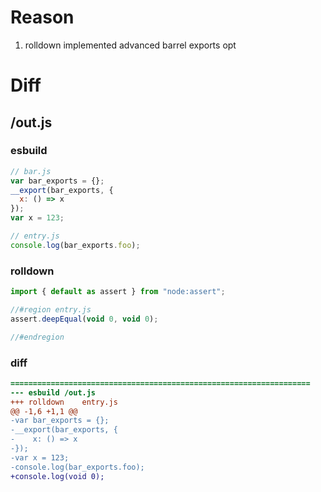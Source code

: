 # Reason
1. rolldown implemented advanced barrel exports opt
# Diff
## /out.js
### esbuild
```js
// bar.js
var bar_exports = {};
__export(bar_exports, {
  x: () => x
});
var x = 123;

// entry.js
console.log(bar_exports.foo);
```
### rolldown
```js
import { default as assert } from "node:assert";

//#region entry.js
assert.deepEqual(void 0, void 0);

//#endregion

```
### diff
```diff
===================================================================
--- esbuild	/out.js
+++ rolldown	entry.js
@@ -1,6 +1,1 @@
-var bar_exports = {};
-__export(bar_exports, {
-    x: () => x
-});
-var x = 123;
-console.log(bar_exports.foo);
+console.log(void 0);

```